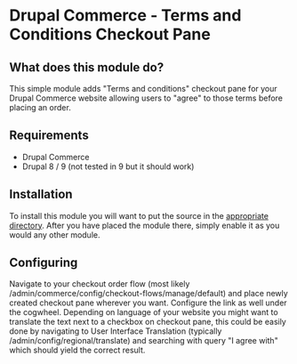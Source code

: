 # Drupal Commerce - Terms and Conditions Checkout Pane

## What does this module do?
This simple module adds "Terms and conditions" checkout pane for your Drupal Commerce website allowing users to "agree" to those terms before placing an order.

## Requirements
- Drupal Commerce
- Drupal 8 / 9 (not tested in 9 but it should work)

## Installation
To install this module you will want to put the source in the [appropriate directory](https://www.drupal.org/docs/8/extending-drupal-8/installing-modules#mod_location).
After you have placed the module there, simply enable it as you would any other module.

## Configuring
Navigate to your checkout order flow (most likely /admin/commerce/config/checkout-flows/manage/default) and place newly created checkout pane wherever you want. Configure the link as well under the cogwheel.
Depending on language of your website you might want to translate the text next to a checkbox on checkout pane, this could be easily done by navigating to User Interface Translation (typically /admin/config/regional/translate) and searching with query "I agree with" which should yield the correct result. 
